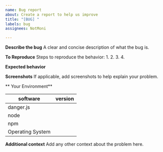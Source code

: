 ```yaml
---
name: Bug report
about: Create a report to help us improve
title: "[BUG] "
labels: bug
assignees: NotMoni

---
```


**Describe the bug**
A clear and concise description of what the bug is.

**To Reproduce**
Steps to reproduce the behavior:
1. 
2. 
3. 
4. 

**Expected behavior**
<!--- If you're suggesting a change/improvement, tell us how it should work -->
<!--- If danger is behaving incorrectly, please include a link to the spec or documentation that supports that your expected behavior is correct. -->

**Screenshots**
If applicable, add screenshots to help explain your problem.

** Your Environment**
<!--- Include as many relevant details about the environment you experienced the bug in -->

 | software         | version
| ---------------- | -------
| danger.js          |
| node             |
| npm              |
| Operating System |

**Additional context**
Add any other context about the problem here.
